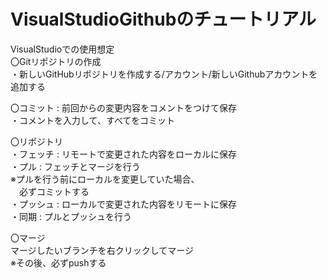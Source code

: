 # VisualStudioGithubのチュートリアル
VisualStudioでの使用想定  
〇Gitリポジトリの作成  
・新しいGitHubリポジトリを作成する/アカウント/新しいGithubアカウントを追加する

〇コミット : 前回からの変更内容をコメントをつけて保存  
・コメントを入力して、すべてをコミット

〇リポジトリ  
・フェッチ : リモートで変更された内容をローカルに保存  
・プル : フェッチとマージを行う  
※プルを行う前にローカルを変更していた場合、  
　必ずコミットする  
・プッシュ : ローカルで変更された内容をリモートに保存  
・同期 : プルとプッシュを行う

〇マージ  
マージしたいブランチを右クリックしてマージ  
※その後、必ずpushする
